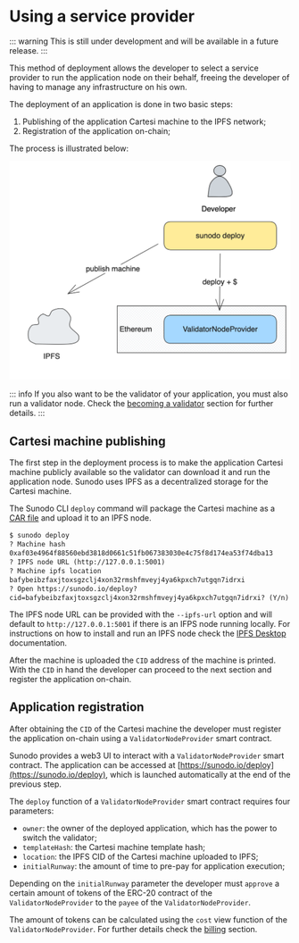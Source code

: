 # Using a service provider

::: warning
This is still under development and will be available in a future release.
:::

This method of deployment allows the developer to select a service provider to run the application node on their behalf, freeing the developer of having to manage any infrastructure on his own.

The deployment of an application is done in two basic steps:

1. Publishing of the application Cartesi machine to the IPFS network;
2. Registration of the application on-chain;

The process is illustrated below:

![Deploy](./deploy.png)

::: info
If you also want to be the validator of your application, you must also run a validator node. Check the [becoming a validator](./validator.md) section for further details.
:::

## Cartesi machine publishing

The first step in the deployment process is to make the application Cartesi machine publicly available so the validator can download it and run the application node. Sunodo uses IPFS as a decentralized storage for the Cartesi machine.

The Sunodo CLI `deploy` command will package the Cartesi machine as a [CAR file](https://docs.ipfs.tech/concepts/how-ipfs-works/#how-ipfs-represents-and-addresses-data) and upload it to an IPFS node.

```shell
$ sunodo deploy
? Machine hash 0xaf03e4964f88560ebd3818d0661c51fb067383030e4c75f8d174ea53f74dba13
? IPFS node URL (http://127.0.0.1:5001)
? Machine ipfs location bafybeibzfaxjtoxsgzclj4xon32rmshfmveyj4ya6kpxch7utgqn7idrxi
? Open https://sunodo.io/deploy?cid=bafybeibzfaxjtoxsgzclj4xon32rmshfmveyj4ya6kpxch7utgqn7idrxi? (Y/n)
```

The IPFS node URL can be provided with the `--ipfs-url` option and will default to `http://127.0.0.1:5001` if there is an IFPS node running locally. For instructions on how to install and run an IPFS node check the [IPFS Desktop](https://docs.ipfs.tech/install/ipfs-desktop/) documentation.

After the machine is uploaded the `CID` address of the machine is printed. With the `CID` in hand the developer can proceed to the next section and register the application on-chain.

## Application registration

After obtaining the `CID` of the Cartesi machine the developer must register the application on-chain using a `ValidatorNodeProvider` smart contract.

Sunodo provides a web3 UI to interact with a `ValidatorNodeProvider` smart contract. The application can be accessed at [https://sunodo.io/deploy](https://sunodo.io/deploy), which is launched automatically at the end of the previous step.

The `deploy` function of a `ValidatorNodeProvider` smart contract requires four parameters:

-   `owner`: the owner of the deployed application, which has the power to switch the validator;
-   `templateHash`: the Cartesi machine template hash;
-   `location`: the IPFS CID of the Cartesi machine uploaded to IPFS;
-   `initialRunway`: the amount of time to pre-pay for application execution;

Depending on the `initialRunway` parameter the developer must `approve` a certain amount of tokens of the ERC-20 contract of the `ValidatorNodeProvider` to the `payee` of the `ValidatorNodeProvider`.

The amount of tokens can be calculated using the `cost` view function of the `ValidatorNodeProvider`. For further details check the [billing](./billing.md) section.
